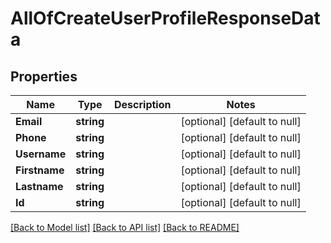 # AllOfCreateUserProfileResponseData

## Properties
Name | Type | Description | Notes
------------ | ------------- | ------------- | -------------
**Email** | **string** |  | [optional] [default to null]
**Phone** | **string** |  | [optional] [default to null]
**Username** | **string** |  | [optional] [default to null]
**Firstname** | **string** |  | [optional] [default to null]
**Lastname** | **string** |  | [optional] [default to null]
**Id** | **string** |  | [optional] [default to null]

[[Back to Model list]](../README.md#documentation-for-models) [[Back to API list]](../README.md#documentation-for-api-endpoints) [[Back to README]](../README.md)

